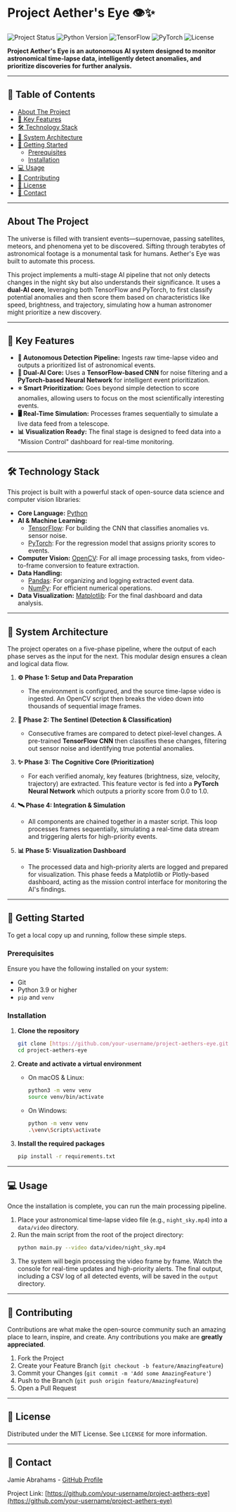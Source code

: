 # Project Aether's Eye 👁️✨

![Project Status](https://img.shields.io/badge/status-in%20development-blue)
![Python Version](https://img.shields.io/badge/python-3.9%2B-blue?logo=python)
![TensorFlow](https://img.shields.io/badge/TensorFlow-2.x-FF6F00?logo=tensorflow)
![PyTorch](https://img.shields.io/badge/PyTorch-1.x-EE4C2C?logo=pytorch)
![License](https://img.shields.io/badge/license-MIT-green)



**Project Aether's Eye is an autonomous AI system designed to monitor astronomical time-lapse data, intelligently detect anomalies, and prioritize discoveries for further analysis.**

---

## 📖 Table of Contents

* [About The Project](#about-the-project)
* [🚀 Key Features](#-key-features)
* [🛠️ Technology Stack](#️-technology-stack)
* [🔬 System Architecture](#-system-architecture)
* [🏁 Getting Started](#-getting-started)
    * [Prerequisites](#prerequisites)
    * [Installation](#installation)
* [💻 Usage](#-usage)
* [🤝 Contributing](#-contributing)
* [📜 License](#-license)
* [📧 Contact](#-contact)

---

## About The Project

The universe is filled with transient events—supernovae, passing satellites, meteors, and phenomena yet to be discovered. Sifting through terabytes of astronomical footage is a monumental task for humans. Aether's Eye was built to automate this process.

This project implements a multi-stage AI pipeline that not only detects changes in the night sky but also understands their significance. It uses a **dual-AI core**, leveraging both TensorFlow and PyTorch, to first classify potential anomalies and then score them based on characteristics like speed, brightness, and trajectory, simulating how a human astronomer might prioritize a new discovery.

---

## 🚀 Key Features

* **🤖 Autonomous Detection Pipeline:** Ingests raw time-lapse video and outputs a prioritized list of astronomical events.
* **🧠 Dual-AI Core:** Uses a **TensorFlow-based CNN** for noise filtering and a **PyTorch-based Neural Network** for intelligent event prioritization.
* **⭐ Smart Prioritization:** Goes beyond simple detection to score anomalies, allowing users to focus on the most scientifically interesting events.
* **🖥️ Real-Time Simulation:** Processes frames sequentially to simulate a live data feed from a telescope.
* **📊 Visualization Ready:** The final stage is designed to feed data into a "Mission Control" dashboard for real-time monitoring.

---

## 🛠️ Technology Stack

This project is built with a powerful stack of open-source data science and computer vision libraries:

* **Core Language:** [Python](https://www.python.org/)
* **AI & Machine Learning:**
    * [TensorFlow](https://www.tensorflow.org/): For building the CNN that classifies anomalies vs. sensor noise.
    * [PyTorch](https://pytorch.org/): For the regression model that assigns priority scores to events.
* **Computer Vision:** [OpenCV](https://opencv.org/): For all image processing tasks, from video-to-frame conversion to feature extraction.
* **Data Handling:**
    * [Pandas](https://pandas.pydata.org/): For organizing and logging extracted event data.
    * [NumPy](https://numpy.org/): For efficient numerical operations.
* **Data Visualization:** [Matplotlib](https://matplotlib.org/): For the final dashboard and data analysis.

---

## 🔬 System Architecture

The project operates on a five-phase pipeline, where the output of each phase serves as the input for the next. This modular design ensures a clean and logical data flow.



1.  **⚙️ Phase 1: Setup and Data Preparation**
    * The environment is configured, and the source time-lapse video is ingested. An OpenCV script then breaks the video down into thousands of sequential image frames.

2.  **🤖 Phase 2: The Sentinel (Detection & Classification)**
    * Consecutive frames are compared to detect pixel-level changes. A pre-trained **TensorFlow CNN** then classifies these changes, filtering out sensor noise and identifying true potential anomalies.

3.  **✨ Phase 3: The Cognitive Core (Prioritization)**
    * For each verified anomaly, key features (brightness, size, velocity, trajectory) are extracted. This feature vector is fed into a **PyTorch Neural Network** which outputs a priority score from 0.0 to 1.0.

4.  **🛰️ Phase 4: Integration & Simulation**
    * All components are chained together in a master script. This loop processes frames sequentially, simulating a real-time data stream and triggering alerts for high-priority events.

5.  **📊 Phase 5: Visualization Dashboard**
    * The processed data and high-priority alerts are logged and prepared for visualization. This phase feeds a Matplotlib or Plotly-based dashboard, acting as the mission control interface for monitoring the AI's findings.

---

## 🏁 Getting Started

To get a local copy up and running, follow these simple steps.

### Prerequisites

Ensure you have the following installed on your system:
* Git
* Python 3.9 or higher
* `pip` and `venv`

### Installation

1.  **Clone the repository**
    ```sh
    git clone [https://github.com/your-username/project-aethers-eye.git](https://github.com/your-username/project-aethers-eye.git)
    cd project-aethers-eye
    ```

2.  **Create and activate a virtual environment**
    * On macOS & Linux:
        ```sh
        python3 -m venv venv
        source venv/bin/activate
        ```
    * On Windows:
        ```sh
        python -m venv venv
        .\venv\Scripts\activate
        ```

3.  **Install the required packages**
    ```sh
    pip install -r requirements.txt
    ```

---

## 💻 Usage

Once the installation is complete, you can run the main processing pipeline.

1.  Place your astronomical time-lapse video file (e.g., `night_sky.mp4`) into a `data/video` directory.
2.  Run the main script from the root of the project directory:
    ```sh
    python main.py --video data/video/night_sky.mp4
    ```
3.  The system will begin processing the video frame by frame. Watch the console for real-time updates and high-priority alerts. The final output, including a CSV log of all detected events, will be saved in the `output` directory.

---

## 🤝 Contributing

Contributions are what make the open-source community such an amazing place to learn, inspire, and create. Any contributions you make are **greatly appreciated**.

1.  Fork the Project
2.  Create your Feature Branch (`git checkout -b feature/AmazingFeature`)
3.  Commit your Changes (`git commit -m 'Add some AmazingFeature'`)
4.  Push to the Branch (`git push origin feature/AmazingFeature`)
5.  Open a Pull Request

---

## 📜 License

Distributed under the MIT License. See `LICENSE` for more information.

---

## 📧 Contact

Jamie Abrahams - [GitHub Profile](https://github.com/your-username)

Project Link: [https://github.com/your-username/project-aethers-eye](https://github.com/your-username/project-aethers-eye)
